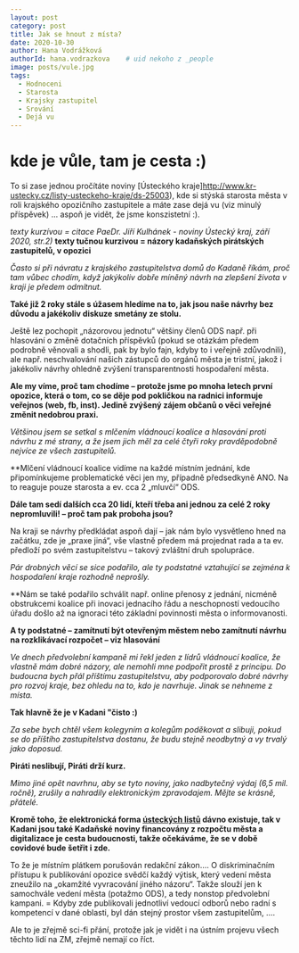 ```yaml
---
layout: post
category: post
title: Jak se hnout z místa?   
date: 2020-10-30
author: Hana Vodrážková
authorId: hana.vodrazkova    # uid nekoho z _people
image: posts/vule.jpg
tags:
  - Hodnoceni
  - Starosta
  - Krajsky zastupitel
  - Srování
  - Dejá vu
---
```


# kde je vůle, tam je cesta :) 


  To si zase jednou pročítáte noviny [Ústeckého kraje]http://www.kr-ustecky.cz/listy-usteckeho-kraje/ds-25003), kde si stýská starosta města v roli krajského opozičního zastupitele a máte zase dejá vu (viz minulý příspěvek) ... aspoň je vidět, že jsme konszistetní :).

*texty kurzívou = citace PaeDr. Jiří Kulhánek - noviny Ústecký kraj, září 2020, str.2)*
**texty tučnou kurzivou = názory kadaňských pirátských zastupitelů, v opozici**

*Často si při návratu z  krajského zastupitelstva domů do Kadaně říkám, proč tam vůbec chodím, když jakýkoliv dobře míněný návrh na zlepšení života v  kraji je předem odmítnut.*

**Také již 2 roky stále s úžasem hledíme na to, jak jsou naše návrhy bez důvodu a jakékoliv diskuze smetány ze stolu.** 

Ještě lez pochopit „názorovou jednotu“ většiny členů ODS např. při hlasování o změně dotačních příspěvků (pokud se otázkám předem podrobně věnovali a shodli, pak by bylo fajn, kdyby to i veřejně zdůvodnili), ale např. neschvalování našich zástupců do orgánů města je tristní, jakož i jakékoliv návrhy ohledně zvýšení transparentnosti hospodaření města.

**Ale my víme, proč tam chodíme – protože jsme po mnoha letech první opozice, která o tom, co se děje pod pokličkou na radnici informuje veřejnos (web, fb, inst). Jedině zvýšený zájem občanů o věci veřejné změnit nedobrou praxi.**

*Většinou jsem se setkal s  mlčením vládnoucí koalice a  hlasování proti návrhu z  mé strany, a  že jsem jich měl za celé čtyři roky pravděpodobně nejvíce ze všech zastupitelů.*

**Mlčení vládnoucí koalice vidíme na každé místním jednání, kde připomínkujeme problematické věci jen my, případně předsedkyně ANO. Na to reaguje pouze starosta a ev. cca 2 „mluvčí“ ODS.

**Dále tam sedí dalších cca  20 lidí, kteří třeba ani jednou za celé 2 roky nepromluvili! – proč tam pak proboha jsou?**

Na kraji se návrhy předkládat aspoň dají – jak nám bylo vysvětleno hned na začátku, zde je „praxe jiná“, vše vlastně předem má projednat rada a ta ev. předloží po svém zastupitelstvu – takový zvláštní druh spolupráce.

*Pár drobných věcí se sice podařilo, ale ty podstatné vztahující se zejména k hospodaření kraje rozhodně neprošly.*

**Nám se také podařilo schválit např. online přenosy z jednání, nicméně obstrukcemi koalice při inovaci jednacího řádu a neschopností vedoucího úřadu došlo až na ignoraci této základní povinnosti města o informovanosti.

**A ty podstatné – zamítnutí být otevřeným městem nebo zamítnutí návrhu na rozklikávací rozpočet – viz hlasování**

*Ve dnech předvolební kampaně mi řekl jeden z  lídrů vládnoucí koalice, že vlastně mám dobré názory, ale nemohli mne podpořit prostě z  principu. Do budoucna bych přál příštímu zastupitelstvu, aby podporovalo dobré návrhy pro rozvoj kraje, bez ohledu na to, kdo je navrhuje. Jinak se nehneme z  místa.*

**Tak hlavně že je v Kadani "čisto :)** 

*Za sebe bych chtěl všem kolegyním a kolegům poděkovat a slibuji, pokud se do příštího zastupitelstva dostanu, že budu stejně neodbytný a  vy trvalý jako doposud.*

**Piráti neslibují, Piráti drží kurz.**

*Mimo jiné opět navrhnu, aby se tyto noviny, jako nadbytečný výdaj (6,5 mil. ročně), zrušily a  nahradily elektronickým zpravodajem. Mějte se krásně, přátelé.*

**Kromě toho, že elektronická forma [ústeckých listů](http://www.kr-ustecky.cz/listy-usteckeho-kraje/ds-25003) dávno existuje, tak v Kadani jsou také Kadaňské noviny financovány z rozpočtu města a digitalizace je cesta budoucnosti, takže očekáváme, že se v době covidové bude šetřit i zde.**

To že je místním plátkem porušován redakční zákon….
O diskriminačním přístupu k publikování opozice svědčí každý výtisk, který vedení města zneužilo na „okamžité vyvracování jiného názoru“. 
Takže slouží jen k samochvále vedení města (potažmo ODS), a tedy nonstop předvolební kampani.
= Kdyby zde publikovali jednotliví vedoucí odborů nebo radní s kompetencí v dané oblasti, byl dán stejný prostor všem zastupitelům, …. 

Ale to je zřejmě sci-fi přání, protože jak je vidět i na ústním projevu všech těchto lidí na ZM, zřejmě nemají co říct. 
 



